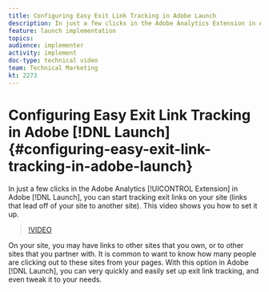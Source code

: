 ```yaml
---
title: Configuring Easy Exit Link Tracking in Adobe Launch
description: In just a few clicks in the Adobe Analytics Extension in Adobe Launch, you can start tracking exit links on your site (links that lead off of your site to another site). This video shows you how to set it up.
feature: launch implementation
topics: 
audience: implementer
activity: implement
doc-type: technical video
team: Technical Marketing
kt: 2273
---
```


# Configuring Easy Exit Link Tracking in Adobe [!DNL Launch] {#configuring-easy-exit-link-tracking-in-adobe-launch}

In just a few clicks in the Adobe Analytics [!UICONTROL Extension] in Adobe [!DNL Launch], you can start tracking exit links on your site (links that lead off of your site to another site). This video shows you how to set it up.

>[!VIDEO](https://video.tv.adobe.com/v/25763/?quality=12)

On your site, you may have links to other sites that you own, or to other sites that you partner with. It is common to want to know how many people are clicking out to these sites from your pages. With this option in Adobe [!DNL Launch], you can very quickly and easily set up exit link tracking, and even tweak it to your needs.
